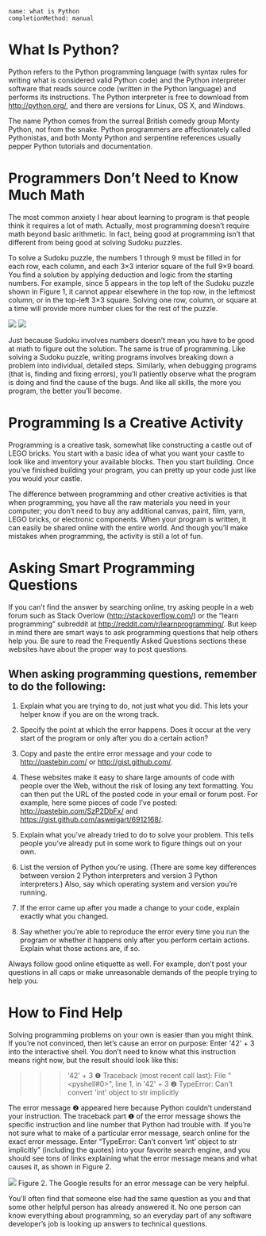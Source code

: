 ```ngMeta
name: what is Python
completionMethod: manual
```
# What Is Python?

Python refers to the Python programming language (with syntax rules for writing what is considered valid Python code) and the Python interpreter software that reads source code (written in the Python language) and performs its instructions. The Python interpreter is free to download from http://python.org/, and there are versions for Linux, OS X, and Windows.

The name Python comes from the surreal British comedy group Monty Python, not from the snake. Python programmers are affectionately called Pythonistas, and both Monty Python and serpentine references usually pepper Python tutorials and documentation.

# Programmers Don’t Need to Know Much Math

The most common anxiety I hear about learning to program is that people think it requires a lot of math. Actually, most programming doesn’t require math beyond basic arithmetic. In fact, being good at programming isn’t that different from being good at solving Sudoku puzzles.

To solve a Sudoku puzzle, the numbers 1 through 9 must be filled in for each row, each column, and each 3×3 interior square of the full 9×9 board. You find a solution by applying deduction and logic from the starting numbers. For example, since 5 appears in the top left of the Sudoku puzzle shown in Figure 1, it cannot appear elsewhere in the top row, in the leftmost column, or in the top-left 3×3 square. Solving one row, column, or square at a time will provide more number clues for the rest of the puzzle.

![](assets/puzle.jpg)
![](assets/puzle2.jpg)

Just because Sudoku involves numbers doesn’t mean you have to be good at math to figure out the solution. The same is true of programming. Like solving a Sudoku puzzle, writing programs involves breaking down a problem into individual, detailed steps. Similarly, when debugging programs (that is, finding and fixing errors), you’ll patiently observe what the program is doing and find the cause of the bugs. And like all skills, the more you program, the better you’ll become.


# Programming Is a Creative Activity

Programming is a creative task, somewhat like constructing a castle out of LEGO bricks. You start with a basic idea of what you want your castle to look like and inventory your available blocks. Then you start building. Once you’ve finished building your program, you can pretty up your code just like you would your castle.

The difference between programming and other creative activities is that when programming, you have all the raw materials you need in your computer; you don’t need to buy any additional canvas, paint, film, yarn, LEGO bricks, or electronic components. When your program is written, it can easily be shared online with the entire world. And though you’ll make mistakes when programming, the activity is still a lot of fun.

# Asking Smart Programming Questions

If you can’t find the answer by searching online, try asking people in a web forum such as Stack Overlow (http://stackoverflow.com/) or the “learn programming” subreddit at http://reddit.com/r/learnprogramming/. But keep in mind there are smart ways to ask programming questions that help others help you. Be sure to read the Frequently Asked Questions sections these websites have about the proper way to post questions.

## When asking programming questions, remember to do the following:

1. Explain what you are trying to do, not just what you did. This lets your helper know if you are on the wrong track.

2. Specify the point at which the error happens. Does it occur at the very start of the program or only after you do a certain action?

3. Copy and paste the entire error message and your code to http://pastebin.com/ or http://gist.github.com/.

4. These websites make it easy to share large amounts of code with people over the Web, without the risk of losing any text formatting. You can then put the URL of the posted code in your email or forum post. For example, here some pieces of code I’ve posted: http://pastebin.com/SzP2DbFx/ and https://gist.github.com/asweigart/6912168/.

5. Explain what you’ve already tried to do to solve your problem. This tells people you’ve already put in some work to figure things out on your own.

6. List the version of Python you’re using. (There are some key differences between version 2 Python interpreters and version 3 Python interpreters.) Also, say which operating system and version you’re running.

7. If the error came up after you made a change to your code, explain exactly what you changed.

8. Say whether you’re able to reproduce the error every time you run the program or whether it happens only after you perform certain actions. Explain what those actions are, if so.

Always follow good online etiquette as well. For example, don’t post your questions in all caps or make unreasonable demands of the people trying to help you.

# How to Find Help

Solving programming problems on your own is easier than you might think. If you’re not convinced, then let’s cause an error on purpose: Enter '42' + 3 into the interactive shell. You don’t need to know what this instruction means right now, but the result should look like this:


  >>> '42' + 3
❶ Traceback (most recent call last):
    File "<pyshell#0>", line 1, in <module>
      '42' + 3
❷ TypeError: Can't convert 'int' object to str implicitly
  >>>
The error message ❷ appeared here because Python couldn’t understand your instruction. The traceback part ❶ of the error message shows the specific instruction and line number that Python had trouble with. If you’re not sure what to make of a particular error message, search online for the exact error message. Enter “TypeError: Can’t convert ‘int’ object to str implicitly” (including the quotes) into your favorite search engine, and you should see tons of links explaining what the error message means and what causes it, as shown in Figure 2.

![](assets/google.jpg)
Figure 2. The Google results for an error message can be very helpful.

You’ll often find that someone else had the same question as you and that some other helpful person has already answered it. No one person can know everything about programming, so an everyday part of any software developer’s job is looking up answers to technical questions.






